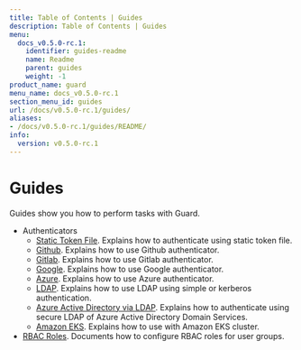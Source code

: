 ```yaml
---
title: Table of Contents | Guides
description: Table of Contents | Guides
menu:
  docs_v0.5.0-rc.1:
    identifier: guides-readme
    name: Readme
    parent: guides
    weight: -1
product_name: guard
menu_name: docs_v0.5.0-rc.1
section_menu_id: guides
url: /docs/v0.5.0-rc.1/guides/
aliases:
- /docs/v0.5.0-rc.1/guides/README/
info:
  version: v0.5.0-rc.1
---
```


# Guides

Guides show you how to perform tasks with Guard.

- Authenticators
  - [Static Token File](/docs/v0.5.0-rc.1/guides/authenticator/static_token_file). Explains how to authenticate using static token file.
  - [Github](/docs/v0.5.0-rc.1/guides/authenticator/github). Explains how to use Github authenticator.
  - [Gitlab](/docs/v0.5.0-rc.1/guides/authenticator/gitlab). Explains how to use Gitlab authenticator.
  - [Google](/docs/v0.5.0-rc.1/guides/authenticator/google). Explains how to use Google authenticator.
  - [Azure](/docs/v0.5.0-rc.1/guides/authenticator/azure). Explains how to use Azure authenticator.
  - [LDAP](/docs/v0.5.0-rc.1/guides/authenticator/ldap). Explains how to use LDAP using simple or kerberos authentication.
  - [Azure Active Directory via LDAP](/docs/v0.5.0-rc.1/guides/authenticator/ldap_azure). Explains how to authenticate using secure LDAP of Azure Active Directory Domain Services.
  - [Amazon EKS](/docs/v0.5.0-rc.1/guides/authenticator/aws_eks). Explains how to use with Amazon EKS cluster.
- [RBAC Roles](/docs/v0.5.0-rc.1/guides/rbac). Documents how to configure RBAC roles for user groups.
